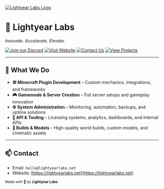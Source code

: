 [![Lightyear Labs Logo](https://www.lightyearlabs.net/logo.png)](https://lightyearlabs.net)

# 🚀 Lightyear Labs

*Innovate. Accelerate. Elevate.*

[![Join our Discord](https://img.shields.io/badge/Join%20our%20Discord-5865F2?logo=discord&logoColor=white&style=for-the-badge)](https://discord.lightyearlabs.net)
[![Visit Website](https://img.shields.io/badge/Visit%20Website-0A66C2?logo=google-chrome&logoColor=white&style=for-the-badge)](https://lightyearlabs.net)
[![Contact Us](https://img.shields.io/badge/Contact%20Us-25D366?logo=gmail&logoColor=white&style=for-the-badge)](mailto:hello@lightyearlabs.net)
[![View Projects](https://img.shields.io/badge/View%20Projects-333333?logo=github&logoColor=white&style=for-the-badge)](https://github.com/Lightyear-Labs)

---

## 💼 What We Do

- **🛠️ Minecraft Plugin Development** – Custom mechanics, integrations, and frameworks
- **🎮 Gamemode & Server Creation** – Full server setups and gameplay innovation
- **⚙️ System Administration** – Monitoring, automation, backups, and uptime solutions
- **🧠 API & Tooling** – Licensing systems, analytics, dashboards, and internal APIs
- **🧱 Builds & Models** – High-quality world builds, custom models, and cinematic assets

---

## 📫 Contact

- Email: `hello@lightyearlabs.net`
- Website: [https://lightyearlabs.net](https://lightyearlabs.net)

<sub>Made with 💫 by **Lightyear Labs**</sub>

